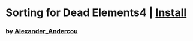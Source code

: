 # Sorting for Dead Elements4 | [Install](index.js?raw=1)

### by [Alexander_Andercou](https://github.com/24sanduAlexandru)
